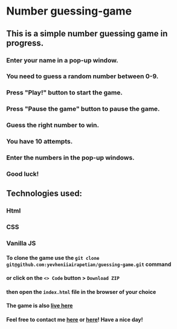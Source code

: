 # Number guessing-game
## This is a simple number guessing game in progress.
### Enter your name in a pop-up window.
### You need to guess a random number between 0-9.
### Press "Play!" button to start the game.
### Press "Pause the game" button to pause the game.
### Guess the right number to win.
### You have 10 attempts.
### Enter the numbers in the pop-up windows.
### Good luck!
## Technologies used:
### Html
### CSS
### Vanilla JS
#### To clone the game use the `git clone git@github.com:yevheniiairapetian/guessing-game.git` command
#### or click on the `<> Code` button > `Download ZIP`
#### then open the `index.html` file in the browser of your choice
#### The game is also [live here](https://yevheniiairapetian.github.io/guessing-game/)
#### Feel free to contact me [here](https://www.linkedin.com/in/yevhenii-airapetian/) or [here](mailto:sonkozhenia11@gmail.com)! Have a nice day!
